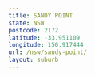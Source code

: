 ```yaml
---
title: SANDY POINT
state: NSW
postcode: 2172
latitude: -33.951109
longitude: 150.917444
url: /nsw/sandy-point/
layout: suburb
---
```

